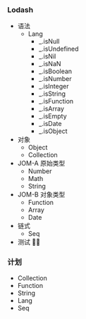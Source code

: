 ### Lodash
* 语法
    * Lang
        * _.isNull
        * _.isUndefined
        * _.isNil
        * _.isNaN
        * _.isBoolean
        * _.isNumber
        * _.isInteger
        * _.isString
        * _.isFunction
        * _.isArray
        * _.isEmpty
        * _.isDate
        * _.isObject
* 对象
    * Object
    * Collection
* JOM-A 原始类型
    * Number
    * Math
    * String
* JOM-B 对象类型
    * Function
    * Array
    * Date
* 链式
    * Seq
* 测试


### 计划
* Collection
* Function
* String
* Lang
* Seq
